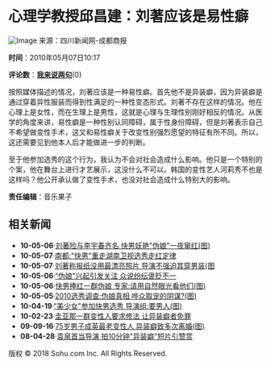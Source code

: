 # 心理学教授邱昌建：刘著应该是易性癖

![Image](http://photocdn.sohu.com/20061227/Img247299768.gif)
来源：四川新闻网-成都商报

**时间**：2010年05月07日10:17

**评论数**：[**我来说两句**](http://comment2.news.sohu.com/t_271973174.html)(0)

按照媒体描述的情况，刘著应该是一种易性癖。首先他不是异装癖，因为异装癖是通过穿着异性服装而得到性满足的一种性变态形式。刘著不存在这样的情况。他在心理上是女性，而在生理上是男性，这就是心理与生理性别刚好相反的情况。从医学的角度来讲，易性癖是一种性别认同障碍，属于性身份障碍，但是刘著表示自己不希望做变性手术，这又和易性癖关于改变性别强烈愿望的特征有所不同。所以，这还需要见到他本人后才能做进一步的判断。

至于他参加选秀的这个行为，我认为不会对社会造成什么影响。他只是一个特别的个案，他在舞台上进行才艺展示，这没什么不可以。韩国的变性艺人河莉秀不也是这样吗？他公开承认做了变性手术，也没对社会造成什么特别大的影响。

**责任编辑**：音乐果子

## 相关新闻

-   **10-05-06**·[刘著险与李宇春齐名 快男妖艳"伪娘"一夜窜红(图)](http://yule.sohu.com/20100506/n271947695.shtml)
-   **10-05-07**·[南都:"快男"重走湖南卫视选秀走红定律](http://music.yule.sohu.com/20100507/n271972561.shtml)
-   **10-05-07**·[刘著称报纸没用最漂亮照片 导演不强迫其穿男装(图](http://yule.sohu.com/20100507/n271968709.shtml)
-   **10-05-06**·[“伪娘"兴起引发关注 众说纷纭褒贬不一](http://yule.sohu.com/20100506/n271956776.shtml)
-   **10-05-06**·[快男捧红一群伪娘 专家:请用自然眼光看他们(图)](http://yule.sohu.com/20100506/n271948749.shtml)
-   **10-05-05**·[2010选秀调查:伪娘真相 哗众取宠的阴谋?(图)](http://music.yule.sohu.com/20100505/n271933880.shtml)
-   **10-04-19**·[“美少女"参加快男选秀 导演组:要男人(图)](http://yule.sohu.com/20100419/n271596367.shtml)
-   **10-02-23**·[圭亚那一群变性人要求修法 让异装癖者免罪](http://news.sohu.com/20100223/n270388215.shtml)
-   **09-09-16**·[75岁男子成英最老变性人 异装癖致多次离婚(图)](http://news.sohu.com/20090916/n266759439.shtml)
-   **08-04-28**·[袁泉首当导演 拍10分钟"异装癖"短片引赞赏](http://yule.sohu.com/20080428/n256555926.shtml)

版权 © 2018 Sohu.com Inc. All Rights Reserved.